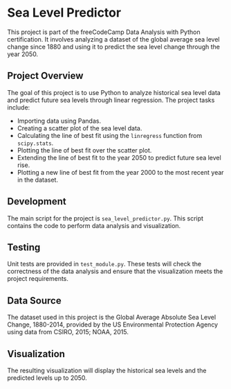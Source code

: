 # Sea Level Predictor

This project is part of the freeCodeCamp Data Analysis with Python certification. It involves analyzing a dataset of the global average sea level change since 1880 and using it to predict the sea level change through the year 2050.

## Project Overview

The goal of this project is to use Python to analyze historical sea level data and predict future sea levels through linear regression. The project tasks include:

- Importing data using Pandas.
- Creating a scatter plot of the sea level data.
- Calculating the line of best fit using the `linregress` function from `scipy.stats`.
- Plotting the line of best fit over the scatter plot.
- Extending the line of best fit to the year 2050 to predict future sea level rise.
- Plotting a new line of best fit from the year 2000 to the most recent year in the dataset.

## Development

The main script for the project is `sea_level_predictor.py`. This script contains the code to perform data analysis and visualization.

## Testing

Unit tests are provided in `test_module.py`. These tests will check the correctness of the data analysis and ensure that the visualization meets the project requirements.

## Data Source

The dataset used in this project is the Global Average Absolute Sea Level Change, 1880-2014, provided by the US Environmental Protection Agency using data from CSIRO, 2015; NOAA, 2015.

## Visualization

The resulting visualization will display the historical sea levels and the predicted levels up to 2050.
